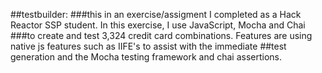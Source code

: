 ##testbuilder:
###this in an exercise/assigment I completed as a Hack Reactor SSP student.  In this exercise, I use JavaScript, Mocha and Chai
###to create and test 3,324 credit card combinations.  Features are using native js features such as IIFE's to assist with the immediate ##test generation and the Mocha testing framework and chai assertions.
